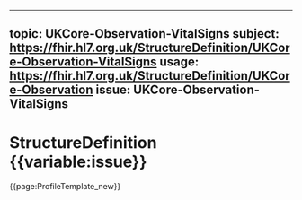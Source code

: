
---
topic: UKCore-Observation-VitalSigns
subject: https://fhir.hl7.org.uk/StructureDefinition/UKCore-Observation-VitalSigns
usage: https://fhir.hl7.org.uk/StructureDefinition/UKCore-Observation
issue: UKCore-Observation-VitalSigns
---
              
# StructureDefinition {{variable:issue}}

<nocheck>
{{page:ProfileTemplate_new}}
</nocheck>

